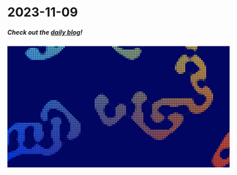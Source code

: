 # 2023-11-09

##### Check out the [daily blog](https://notes.herson.xyz/Documents/Notes/01+Journal/2023/11/2023-11-09)!
![](/assets/Mold-like%20structure%202.png)